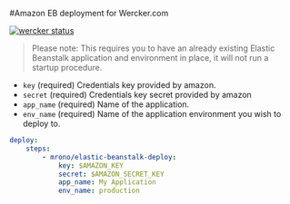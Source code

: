 #Amazon EB deployment for Wercker.com


[![wercker status](https://app.wercker.com/status/ff5cec33194ea3c318288128f970c134/m "wercker status")](https://app.wercker.com/project/bykey/ff5cec33194ea3c318288128f970c134)

> Please note: This requires you to have an already existing Elastic Beanstalk application and environment in place, it will not run a startup procedure.

* `key` (required) Credentials key provided by amazon.
* `secret` (required) Credentials key secret provided by amazon
* `app_name` (required) Name of the application.
* `env_name` (required) Name of the application environment you wish to deploy to.


```yml
deploy:
    steps:
        - mrono/elastic-beanstalk-deploy:
            key: $AMAZON_KEY
            secret: $AMAZON_SECRET_KEY
            app_name: My Application
            env_name: production
```

